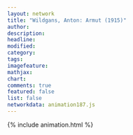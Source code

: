 ```yaml
---
layout: network
title: "Wildgans, Anton: Armut (1915)"
author:
description:
headline:
modified:
category:
tags:
imagefeature: 
mathjax: 
chart: 
comments: true
featured: false
list: false
networkdata: animation187.js
---
```

{% include animation.html %}
